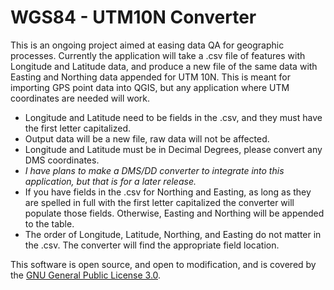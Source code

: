 # WGS84 - UTM10N Converter
This is an ongoing project aimed at easing data QA for geographic processes. Currently the application will take a .csv file of features with Longitude and Latitude data, and produce a new file of the same data with Easting and Northing data appended for UTM 10N. This is meant for importing GPS point data into QGIS, but any application where UTM coordinates are needed will work. 
- Longitude and Latitude need to be fields in the .csv, and they must have the first letter capitalized.
- Output data will be a new file, raw data will not be affected.
- Longitude and Latitude must be in Decimal Degrees, please convert any DMS coordinates.
- _I have plans to make a DMS/DD converter to integrate into this application, but that is for a later release._
- If you have fields in the .csv for Northing and Easting, as long as they are spelled in full with the first letter capitalized the converter will populate those fields. Otherwise, Easting and Northing will be appended to the table.
- The order of Longitude, Latitude, Northing, and Easting do not matter in the .csv. The converter will find the appropriate field location.

This software is open source, and open to modification, and is covered by the [GNU General Public License 3.0](https://www.gnu.org/licenses/gpl-3.0.en.html).
